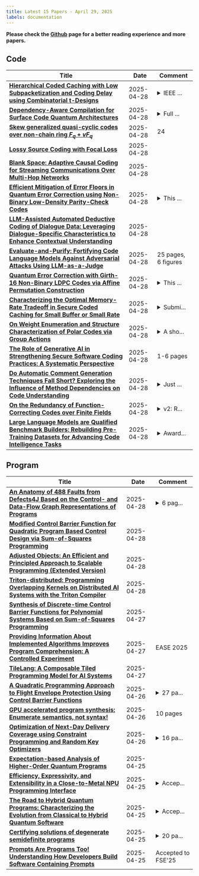 ```yaml
---
title: Latest 15 Papers - April 29, 2025
labels: documentation
---
```

**Please check the [Github](https://github.com/zezhishao/MTS_Daily_ArXiv) page for a better reading experience and more papers.**

## Code
| **Title** | **Date** | **Comment** |
| --- | --- | --- |
| **[Hierarchical Coded Caching with Low Subpacketization and Coding Delay using Combinatorial t-Designs](http://arxiv.org/abs/2405.12747v3)** | 2025-04-28 | <details><summary>IEEE ...</summary><p>IEEE Internet of Things Journal (Accepted for publication). The Hierarchical coded caching scheme in this updated version unifies the scheme in the previous version and the schemes in arxiv:2402.07188. This version includes a more comprehensive performance analysis. To reflect these the title has been updated</p></details> |
| **[Dependency-Aware Compilation for Surface Code Quantum Architectures](http://arxiv.org/abs/2311.18042v3)** | 2025-04-28 | <details><summary>Full ...</summary><p>Full version of OOPSLA 2025 paper</p></details> |
| **[Skew generalized quasi-cyclic codes over non-chain ring $F_q+vF_q$](http://arxiv.org/abs/2504.19926v1)** | 2025-04-28 | 24 |
| **[Lossy Source Coding with Focal Loss](http://arxiv.org/abs/2504.19913v1)** | 2025-04-28 |  |
| **[Blank Space: Adaptive Causal Coding for Streaming Communications Over Multi-Hop Networks](http://arxiv.org/abs/2502.11984v2)** | 2025-04-28 |  |
| **[Efficient Mitigation of Error Floors in Quantum Error Correction using Non-Binary Low-Density Parity-Check Codes](http://arxiv.org/abs/2501.13923v2)** | 2025-04-28 | <details><summary>This ...</summary><p>This paper has been accepted for presentation at the 2025 IEEE International Symposium on Information Theory (ISIT 2025)</p></details> |
| **[LLM-Assisted Automated Deductive Coding of Dialogue Data: Leveraging Dialogue-Specific Characteristics to Enhance Contextual Understanding](http://arxiv.org/abs/2504.19734v1)** | 2025-04-28 |  |
| **[Evaluate-and-Purify: Fortifying Code Language Models Against Adversarial Attacks Using LLM-as-a-Judge](http://arxiv.org/abs/2504.19730v1)** | 2025-04-28 | 25 pages, 6 figures |
| **[Quantum Error Correction with Girth-16 Non-Binary LDPC Codes via Affine Permutation Construction](http://arxiv.org/abs/2504.17790v2)** | 2025-04-28 | <details><summary>This ...</summary><p>This version corrects an error in the experimental results reported in the previous version. Specifically, a bug in the error floor detection process led to incorrect conclusions regarding the performance comparison. The issue has been fixed, and updated numerical results are provided</p></details> |
| **[Characterizing the Optimal Memory-Rate Tradeoff in Secure Coded Caching for Small Buffer or Small Rate](http://arxiv.org/abs/2504.19601v1)** | 2025-04-28 | <details><summary>Submi...</summary><p>Submitted to IEEE Transactions on Information Theory</p></details> |
| **[On Weight Enumeration and Structure Characterization of Polar Codes via Group Actions](http://arxiv.org/abs/2504.19544v1)** | 2025-04-28 | <details><summary>A sho...</summary><p>A short version of this article was accepted at ISIT 2025</p></details> |
| **[The Role of Generative AI in Strengthening Secure Software Coding Practices: A Systematic Perspective](http://arxiv.org/abs/2504.19461v1)** | 2025-04-28 | 1-6 pages |
| **[Do Automatic Comment Generation Techniques Fall Short? Exploring the Influence of Method Dependencies on Code Understanding](http://arxiv.org/abs/2504.19459v1)** | 2025-04-28 | <details><summary>Just ...</summary><p>Just Accepted at EASE 2025</p></details> |
| **[On the Redundancy of Function-Correcting Codes over Finite Fields](http://arxiv.org/abs/2504.14410v3)** | 2025-04-28 | <details><summary>v2: R...</summary><p>v2: Remove 1 redundant page at the end. Put in the right Abstract. v3: Made some small edits</p></details> |
| **[Large Language Models are Qualified Benchmark Builders: Rebuilding Pre-Training Datasets for Advancing Code Intelligence Tasks](http://arxiv.org/abs/2504.19444v1)** | 2025-04-28 | <details><summary>Award...</summary><p>Awarded the ACM SIGSOFT Distinguished Paper Award in ICPC 2025</p></details> |

## Program
| **Title** | **Date** | **Comment** |
| --- | --- | --- |
| **[An Anatomy of 488 Faults from Defects4J Based on the Control- and Data-Flow Graph Representations of Programs](http://arxiv.org/abs/2502.02299v2)** | 2025-04-28 | <details><summary>6 pag...</summary><p>6 pages, 5 figures, EASE 2025 conference</p></details> |
| **[Modified Control Barrier Function for Quadratic Program Based Control Design via Sum-of-Squares Programming](http://arxiv.org/abs/2504.19796v1)** | 2025-04-28 |  |
| **[Adjusted Objects: An Efficient and Principled Approach to Scalable Programming (Extended Version)](http://arxiv.org/abs/2504.19495v1)** | 2025-04-28 |  |
| **[Triton-distributed: Programming Overlapping Kernels on Distributed AI Systems with the Triton Compiler](http://arxiv.org/abs/2504.19442v1)** | 2025-04-28 |  |
| **[Synthesis of Discrete-time Control Barrier Functions for Polynomial Systems Based on Sum-of-Squares Programming](http://arxiv.org/abs/2504.19330v1)** | 2025-04-27 |  |
| **[Providing Information About Implemented Algorithms Improves Program Comprehension: A Controlled Experiment](http://arxiv.org/abs/2504.19225v1)** | 2025-04-27 | EASE 2025 |
| **[TileLang: A Composable Tiled Programming Model for AI Systems](http://arxiv.org/abs/2504.17577v2)** | 2025-04-27 |  |
| **[A Quadratic Programming Approach to Flight Envelope Protection Using Control Barrier Functions](http://arxiv.org/abs/2504.18951v1)** | 2025-04-26 | <details><summary>27 pa...</summary><p>27 pages, 12 figures, submitted to the AIAA Journal of Guidance, Control, and Dynamics as an Engineering Note</p></details> |
| **[GPU accelerated program synthesis: Enumerate semantics, not syntax!](http://arxiv.org/abs/2504.18943v1)** | 2025-04-26 | 10 pages |
| **[Optimization of Next-Day Delivery Coverage using Constraint Programming and Random Key Optimizers](http://arxiv.org/abs/2504.18749v1)** | 2025-04-26 | <details><summary>16 pa...</summary><p>16 pages, 3 figures, 2 algorithms, 2 tables</p></details> |
| **[Expectation-based Analysis of Higher-Order Quantum Programs](http://arxiv.org/abs/2504.18441v1)** | 2025-04-25 |  |
| **[Efficiency, Expressivity, and Extensibility in a Close-to-Metal NPU Programming Interface](http://arxiv.org/abs/2504.18430v1)** | 2025-04-25 | <details><summary>Accep...</summary><p>Accepted FCCM 25; artifact submitted for evaluation. IRON available at https://github.com/Xilinx/mlir-aie</p></details> |
| **[The Road to Hybrid Quantum Programs: Characterizing the Evolution from Classical to Hybrid Quantum Software](http://arxiv.org/abs/2503.11450v3)** | 2025-04-25 | <details><summary>Accep...</summary><p>Accepted for publication in the Second International Workshop on Quantum Software Engineering: The Next Evolution</p></details> |
| **[Certifying solutions of degenerate semidefinite programs](http://arxiv.org/abs/2405.13625v3)** | 2025-04-25 | <details><summary>20 pa...</summary><p>20 pages, 1 table; accepted to SIAM J. Optimization (April 2025)</p></details> |
| **[Prompts Are Programs Too! Understanding How Developers Build Software Containing Prompts](http://arxiv.org/abs/2409.12447v2)** | 2025-04-25 | Accepted to FSE'25 |

